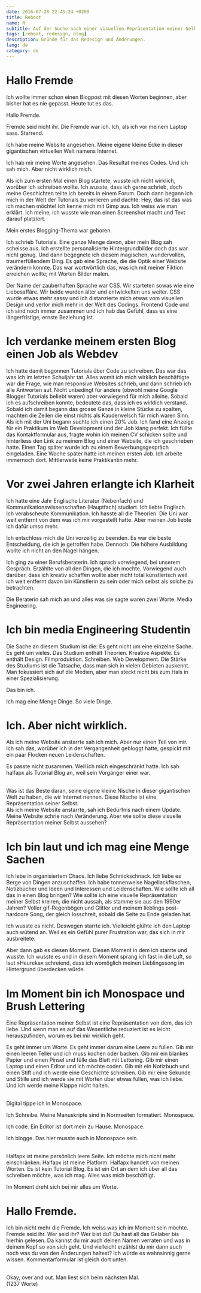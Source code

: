 ```yaml
---
date: 2016-07-28 22:45:24 +0200
title: Reboot
name: R
subtitle: Auf der Suche nach einer visuellen Repräsentation meiner Selbst
tags: [reboot, redesign, blog]
description: Gründe für das Redesign und Änderungen.
lang: de
category: de
---
```

# Hallo Fremde
Ich wollte immer schon einen Blogpost mit diesen Worten beginnen, aber bisher hat es nie gepasst. Heute tut es das.

Hallo Fremde.

Fremde seid nicht ihr. Die Fremde war ich. Ich, als ich vor meinem Laptop sass. Starrend.
<!-- more -->
Ich habe meine Website angesehen. Meine eigene kleine Ecke in dieser gigantischen virtuellen Welt namens Internet.

Ich hab mir meine Worte angesehen. Das Resultat meines Codes. Und ich sah mich. Aber nicht wirklich mich.

Als ich zum ersten Mal einen Blog startete, wusste ich nicht wirklich, worüber ich schreiben wollte. Ich wusste, dass ich gerne schrieb, doch meine Geschichten teilte ich bereits in einem Forum. Doch dann begann ich mich in der Welt der Tutorials zu verlieren und dachte: Hey, das ist das was ich machen möchte! Ich kenne mich mit Gimp aus. Ich weiss wie man erklärt. Ich meine, ich wusste wie man einen Screenshot macht und Text darauf platziert.

Mein erstes Blogging-Thema war geboren.

Ich schrieb Tutorials. Eine ganze Menge davon, aber mein Blog sah scheisse aus. Ich erstellte personalisierte Hintergrundbilder doch das war nicht genug. Und dann begegnete ich diesem magischen, wundervollen, traumerfüllendem Ding. Es gab eine Sprache, die die Optik einer Website verändern konnte. Das war wortwörtlich das, was ich mit meiner Fiktion erreichen wollte; mit Worten Bilder malen.

Der Name der zauberhaften Sprache war CSS. Wir starteten sowas wie eine Liebesaffäre. Wir beide wurden älter und entwickelten uns weiter. CSS wurde etwas mehr sassy und ich distanzierte mich etwas vom visuellen Design und verlor mich mehr in der Welt des Codings. Frontend Code und ich sind noch immer zusammen und ich hab das Gefühl, dass es eine längerfristige, ernste Beziehung ist.

# Ich verdanke meinem ersten Blog einen Job als Webdev
Ich hatte damit begonnen Tutorials über Code zu schreiben. Das war das was ich im letzten Schuljahr tat. Alles womit ich mich wirklich beschäftigte war die Frage, wie man responsive Websites schrieb, und dann schrieb ich alle Antworten auf. Nicht unbedingt für andere (obwohl meine Google Blogger Tutorials beliebt waren) aber vorwiegend für mich alleine. Sobald ich es aufschreiben konnte, bedeutete das, dass ich es wirklich verstand. Sobald ich damit begann das grosse Ganze in kleine Stücke zu spalten, machten die Zeilen die einst nichts als Kauderwelsch für mich waren Sinn. Als ich mit der Uni begann suchte ich einen 20% Job. Ich fand eine Anzeige für ein Praktikum im Web Development und der Job klang perfekt. Ich füllte das Kontaktformular aus, fragte wohin ich meinen CV schicken sollte und hinterliess den Link zu meinem Blog und einer Website, die ich geschrieben hatte. Einen Tag später wurde ich zu einem Bewerbungsgespräch eingeladen. Eine Woche später hatte ich meinen ersten Job. Ich arbeite immernoch dort. Mittlerweile keine Praktikantin mehr.

# Vor zwei Jahren erlangte ich Klarheit
Ich hatte eine Jahr Englische Literatur (Nebenfach) und Kommunikationswissenschaften (Hauptfach) studiert. Ich liebte Englisch. Ich verabscheute Kommunikation.  Ich hasste all die Theorien. Die Uni war weit entfernt von dem was ich mir vorgestellt hatte. Aber meinen Job liebte ich dafür umso mehr.

Ich entschloss mich die Uni vorzeitig zu beenden. Es war die beste Entscheidung, die ich je getroffen habe. Dennoch. Die höhere Ausbildung wollte ich nicht an den Nagel hängen.

Ich ging zu einer Berufsberaterin. Ich sprach vorwiegend, bei unserem Gespräch. Erzählte von all den Dingen, die ich mochte. Vorwiegend auch darüber, dass ich kreativ schaffen wollte aber nicht total künstlerisch weil ich weit entfernt davon bin Künstlerin zu sein oder mich selbst als solche zu betrachten.

Die Beraterin sah mich an und alles was sie sagte waren zwei Worte. Media Engineering.

# Ich bin media Engineering Studentin
Die Sache an diesem Studium ist die: Es geht nicht um eine einzelne Sache. Es geht um vieles. Das Studium enthält Theorien. Kreative Aspekte. Es enthält Design. Filmproduktion. Schreiben. Web Development. Die Stärke des Studiums ist die Tatsache, dass man sich in vielen Gebieten auskennt. Man fokussiert sich auf die Medien, aber man steckt nicht bis zum Hals in einer Spezialisierung.

Das bin ich.

Ich mag eine Menge Dinge. So viele Dinge.

# Ich. Aber nicht wirklich.
Als ich meine Website anstarrte sah ich mich. Aber nur einen Teil von mir. Ich sah das, worüber ich in der Vergangenheit gebloggt hatte, gespickt mit ein paar Flocken neuen Leidenschaften.

Es passte nicht zusammen. Weil ich mich eingeschränkt hatte. Ich sah halfapx als Tutorial Blog an, weil sein Vorgänger einer war.

<br>
Was ist das Beste daran, seine eigene kleine Nische in dieser gigantischen Welt zu haben, die wir Internet nennen. Diese Nische ist eine Repräsentation seiner Selbst.

<br>
Als ich meine Website anstarrte, sah ich Bedürfnis nach einem Update. Meine Website schrie nach Veränderung. Aber wie sollte diese visuelle Repräsentation meiner Selbst aussehen?

# Ich bin laut und ich mag eine Menge Sachen
Ich lebe in organisiertem Chaos. Ich liebe Schnickschnack. Ich liebe es Berge von Dingen anzuschaffen. Ich habe tonnenweise Nagellackflaschen, Notizbücher und Ideen und Interessen und Leidenschaften. Wie sollte ich all das in einen Blog bringen? Wie sollte ich eine visuelle Repräsentation meiner Selbst kreiren, die nicht aussah, als stamme sie aus den 1990er Jahren? Voller gif-Regenbögen und Glitter und meinem lieblings post-hardcore Song, der gleich losschreit, sobald die Seite zu Ende geladen hat.

Ich wusste es nicht. Deswegen starrte ich. Vielleicht glühte ich den Laptop auch wütend an. Weil es ein Gefühl purer Frustration war, das sich in mir ausbreitete.

Aber dann gab es diesen Moment. Diesen Moment in dem ich starrte und wusste. Ich wusste es und in diesem Moment sprang ich fast in die Luft, so laut »Heureka« schreiend, dass ich womöglich meinen Lieblingssong im Hintergrund überdecken würde.

# Im Moment bin ich Monospace und Brush Lettering
Eine Repräsentation meiner Selbst ist eine Repräsentation von dem, das ich liebe. Und wenn man es auf das Wesentliche reduziert ist es leicht herauszufinden, worum es bei mir wirklich geht.

Es geht immer um Worte. Es geht immer darum eine Leere zu füllen. Gib mir einen leeren Teller und ich muss kochen oder backen. Gib mir ein blankes Papier und einen Pinsel und fülle das Blatt mit Lettering. Gib mir einen Laptop und einen Editor und ich möchte coden. Gib mir ein Notizbuch und einen Stift und ich werde eine Geschichte schreiben. Gib mir eine Sekunde und Stille und ich werde sie mit Worten über etwas füllen, was ich liebe. Und ich werde meine Klappe nicht halten.

<br>
Digital tippe ich in Monospace.

Ich Schreibe. Meine Manuskripte sind in Normseiten formatiert. Monospace.

Ich code. Ein Editor ist dort mein zu Hause. Monospace.

Ich blogge. Das hier musste auch in Monospace sein.

<br>
Halfapx ist meine persönlich leere Seite. Ich möchte mich nicht mehr einschränken. Halfapx ist meine Platform. Halfapx handelt von meinen Worten. Es ist kein Tutorial Blog. Es ist ein Ort an dem ich über all das schreiben möchte, was ich mag. Alles was mich beschäftigt.

Im Moment dreht sich bei mir alles um Worte.

# Hallo Fremde.
Ich bin nicht mehr die Fremde. Ich weiss was ich im Moment sein möchte. Fremde seid ihr. Wer seid ihr? Wer bist du? Du hast all das Gelaber bis hierhin gelesen. Da kannst du mir auch deinen Namen verraten und was in deinem Kopf so von sich geht. Und vielleicht erzählst du mir dann auch noch was du von den Änderungen haltest? Ich würde es wahnsinnig gerne wissen. Kommentarformular ist gleich dort unten.

<br>
Okay, over and out. Man liest sich beim nächsten Mal.

<br>
(1237 Worte)
